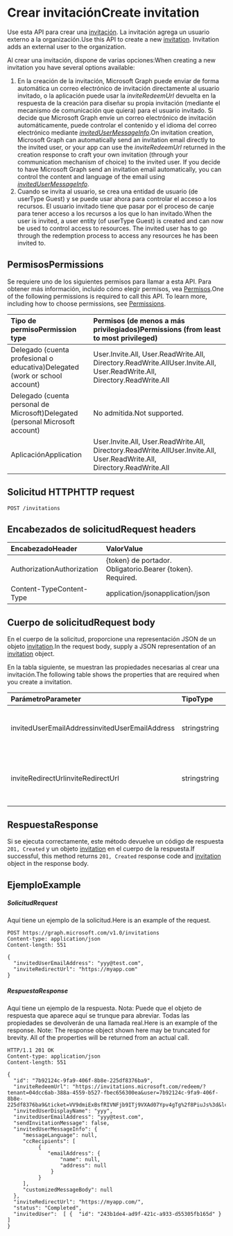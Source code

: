 # <a name="create-invitation"></a><span data-ttu-id="6d48d-101">Crear invitación</span><span class="sxs-lookup"><span data-stu-id="6d48d-101">Create invitation</span></span>

<span data-ttu-id="6d48d-p101">Use esta API para crear una [invitación](../resources/invitation.md). La invitación agrega un usuario externo a la organización.</span><span class="sxs-lookup"><span data-stu-id="6d48d-p101">Use this API to create a new [invitation](../resources/invitation.md). Invitation adds an external user to the organization.</span></span>

<span data-ttu-id="6d48d-104">Al crear una invitación, dispone de varias opciones:</span><span class="sxs-lookup"><span data-stu-id="6d48d-104">When creating a new invitation you have several options available:</span></span>

1. <span data-ttu-id="6d48d-p102">En la creación de la invitación, Microsoft Graph puede enviar de forma automática un correo electrónico de invitación directamente al usuario invitado, o la aplicación puede usar la *inviteRedeemUrl* devuelta en la respuesta de la creación para diseñar su propia invitación (mediante el mecanismo de comunicación que quiera) para el usuario invitado. Si decide que Microsoft Graph envíe un correo electrónico de invitación automáticamente, puede controlar el contenido y el idioma del correo electrónico mediante [*invitedUserMessageInfo*](../resources/invitedusermessageinfo.md).</span><span class="sxs-lookup"><span data-stu-id="6d48d-p102">On invitation creation, Microsoft Graph can automatically send an invitation email directly to the invited user, or your app can use the *inviteRedeemUrl* returned in the creation response to craft your own invitation (through your communication mechanism of choice) to the invited user. If you decide to have Microsoft Graph send an invitation email automatically, you can control the content and language of the email using [*invitedUserMessageInfo*](../resources/invitedusermessageinfo.md).</span></span>
2. <span data-ttu-id="6d48d-p103">Cuando se invita al usuario, se crea una entidad de usuario (de userType Guest) y se puede usar ahora para controlar el acceso a los recursos. El usuario invitado tiene que pasar por el proceso de canje para tener acceso a los recursos a los que lo han invitado.</span><span class="sxs-lookup"><span data-stu-id="6d48d-p103">When the user is invited, a user entity (of userType Guest) is created and can now be used to control access to resources. The invited user has to go through the redemption process to access any resources he has been invited to.</span></span>

## <a name="permissions"></a><span data-ttu-id="6d48d-109">Permisos</span><span class="sxs-lookup"><span data-stu-id="6d48d-109">Permissions</span></span>
<span data-ttu-id="6d48d-p104">Se requiere uno de los siguientes permisos para llamar a esta API. Para obtener más información, incluido cómo elegir permisos, vea [Permisos](../../../concepts/permissions_reference.md).</span><span class="sxs-lookup"><span data-stu-id="6d48d-p104">One of the following permissions is required to call this API. To learn more, including how to choose permissions, see [Permissions](../../../concepts/permissions_reference.md).</span></span>


|<span data-ttu-id="6d48d-112">Tipo de permiso</span><span class="sxs-lookup"><span data-stu-id="6d48d-112">Permission type</span></span>      | <span data-ttu-id="6d48d-113">Permisos (de menos a más privilegiados)</span><span class="sxs-lookup"><span data-stu-id="6d48d-113">Permissions (from least to most privileged)</span></span>              | 
|:--------------------|:---------------------------------------------------------| 
|<span data-ttu-id="6d48d-114">Delegado (cuenta profesional o educativa)</span><span class="sxs-lookup"><span data-stu-id="6d48d-114">Delegated (work or school account)</span></span> | <span data-ttu-id="6d48d-115">User.Invite.All, User.ReadWrite.All, Directory.ReadWrite.All</span><span class="sxs-lookup"><span data-stu-id="6d48d-115">User.Invite.All, User.ReadWrite.All, Directory.ReadWrite.All</span></span>    | 
|<span data-ttu-id="6d48d-116">Delegado (cuenta personal de Microsoft)</span><span class="sxs-lookup"><span data-stu-id="6d48d-116">Delegated (personal Microsoft account)</span></span> | <span data-ttu-id="6d48d-117">No admitida.</span><span class="sxs-lookup"><span data-stu-id="6d48d-117">Not supported.</span></span>    | 
|<span data-ttu-id="6d48d-118">Aplicación</span><span class="sxs-lookup"><span data-stu-id="6d48d-118">Application</span></span> | <span data-ttu-id="6d48d-119">User.Invite.All, User.ReadWrite.All, Directory.ReadWrite.All</span><span class="sxs-lookup"><span data-stu-id="6d48d-119">User.Invite.All, User.ReadWrite.All, Directory.ReadWrite.All</span></span> | 

## <a name="http-request"></a><span data-ttu-id="6d48d-120">Solicitud HTTP</span><span class="sxs-lookup"><span data-stu-id="6d48d-120">HTTP request</span></span>
<!-- { "blockType": "ignored" } -->
```http
POST /invitations
```
## <a name="request-headers"></a><span data-ttu-id="6d48d-121">Encabezados de solicitud</span><span class="sxs-lookup"><span data-stu-id="6d48d-121">Request headers</span></span>
| <span data-ttu-id="6d48d-122">Encabezado</span><span class="sxs-lookup"><span data-stu-id="6d48d-122">Header</span></span>       | <span data-ttu-id="6d48d-123">Valor</span><span class="sxs-lookup"><span data-stu-id="6d48d-123">Value</span></span> |
|:---------------|:--------|
| <span data-ttu-id="6d48d-124">Authorization</span><span class="sxs-lookup"><span data-stu-id="6d48d-124">Authorization</span></span>  | <span data-ttu-id="6d48d-p105">{token} de portador. Obligatorio.</span><span class="sxs-lookup"><span data-stu-id="6d48d-p105">Bearer {token}. Required.</span></span>  |
| <span data-ttu-id="6d48d-127">Content-Type</span><span class="sxs-lookup"><span data-stu-id="6d48d-127">Content-Type</span></span>  | <span data-ttu-id="6d48d-128">application/json</span><span class="sxs-lookup"><span data-stu-id="6d48d-128">application/json</span></span>  |

## <a name="request-body"></a><span data-ttu-id="6d48d-129">Cuerpo de solicitud</span><span class="sxs-lookup"><span data-stu-id="6d48d-129">Request body</span></span>
<span data-ttu-id="6d48d-130">En el cuerpo de la solicitud, proporcione una representación JSON de un objeto [invitation](../resources/invitation.md).</span><span class="sxs-lookup"><span data-stu-id="6d48d-130">In the request body, supply a JSON representation of an [invitation](../resources/invitation.md) object.</span></span>

<span data-ttu-id="6d48d-131">En la tabla siguiente, se muestran las propiedades necesarias al crear una invitación.</span><span class="sxs-lookup"><span data-stu-id="6d48d-131">The following table shows the properties that are required when you create a invitation.</span></span>

| <span data-ttu-id="6d48d-132">Parámetro</span><span class="sxs-lookup"><span data-stu-id="6d48d-132">Parameter</span></span> | <span data-ttu-id="6d48d-133">Tipo</span><span class="sxs-lookup"><span data-stu-id="6d48d-133">Type</span></span> | <span data-ttu-id="6d48d-134">Descripción</span><span class="sxs-lookup"><span data-stu-id="6d48d-134">Description</span></span>|
|:---------------|:--------|:----------|
|<span data-ttu-id="6d48d-135">invitedUserEmailAddress</span><span class="sxs-lookup"><span data-stu-id="6d48d-135">invitedUserEmailAddress</span></span> |<span data-ttu-id="6d48d-136">string</span><span class="sxs-lookup"><span data-stu-id="6d48d-136">string</span></span> | <span data-ttu-id="6d48d-137">Dirección de correo electrónico del usuario al que invita.</span><span class="sxs-lookup"><span data-stu-id="6d48d-137">The email address of the user you are inviting.</span></span>|
|<span data-ttu-id="6d48d-138">inviteRedirectUrl</span><span class="sxs-lookup"><span data-stu-id="6d48d-138">inviteRedirectUrl</span></span> |<span data-ttu-id="6d48d-139">string</span><span class="sxs-lookup"><span data-stu-id="6d48d-139">string</span></span> |<span data-ttu-id="6d48d-140">Dirección URL a la que se redirigirá al usuario después del canje.</span><span class="sxs-lookup"><span data-stu-id="6d48d-140">The URL that the user will be redirected to after redemption.</span></span>|

## <a name="response"></a><span data-ttu-id="6d48d-141">Respuesta</span><span class="sxs-lookup"><span data-stu-id="6d48d-141">Response</span></span>

<span data-ttu-id="6d48d-142">Si se ejecuta correctamente, este método devuelve un código de respuesta `201, Created` y un objeto [invitation](../resources/invitation.md) en el cuerpo de la respuesta.</span><span class="sxs-lookup"><span data-stu-id="6d48d-142">If successful, this method returns `201, Created` response code and [invitation](../resources/invitation.md) object in the response body.</span></span>

## <a name="example"></a><span data-ttu-id="6d48d-143">Ejemplo</span><span class="sxs-lookup"><span data-stu-id="6d48d-143">Example</span></span>
##### <a name="request"></a><span data-ttu-id="6d48d-144">Solicitud</span><span class="sxs-lookup"><span data-stu-id="6d48d-144">Request</span></span>
<span data-ttu-id="6d48d-145">Aquí tiene un ejemplo de la solicitud.</span><span class="sxs-lookup"><span data-stu-id="6d48d-145">Here is an example of the request.</span></span>
<!-- {
  "blockType": "request",
  "name": "create_user_from_users"
}-->
```http
POST https://graph.microsoft.com/v1.0/invitations
Content-type: application/json
Content-length: 551

{
  "invitedUserEmailAddress": "yyy@test.com",
  "inviteRedirectUrl": "https://myapp.com"
}
```

##### <a name="response"></a><span data-ttu-id="6d48d-146">Respuesta</span><span class="sxs-lookup"><span data-stu-id="6d48d-146">Response</span></span>
<span data-ttu-id="6d48d-p106">Aquí tiene un ejemplo de la respuesta. Nota: Puede que el objeto de respuesta que aparece aquí se trunque para abreviar. Todas las propiedades se devolverán de una llamada real.</span><span class="sxs-lookup"><span data-stu-id="6d48d-p106">Here is an example of the response. Note: The response object shown here may be truncated for brevity. All of the properties will be returned from an actual call.</span></span>
<!-- {
  "blockType": "response",
  "truncated": true,
  "@odata.type": "microsoft.graph.invitations"
} -->
```http
HTTP/1.1 201 OK
Content-type: application/json
Content-length: 551

{
  "id": "7b92124c-9fa9-406f-8b8e-225df8376ba9",
  "inviteRedeemUrl": "https://invitations.microsoft.com/redeem/?tenant=04dcc6ab-388a-4559-b527-fbec656300ea&user=7b92124c-9fa9-406f-8b8e-225df8376ba9&ticket=VV9dmiExBsfRIVNFjb9ITj9VXAd07Ypv4gTg%2f8PiuJs%3d&lc=1033&ver=2.0",
  "invitedUserDisplayName": "yyy",
  "invitedUserEmailAddress": "yyy@test.com",
  "sendInvitationMessage": false,
  "invitedUserMessageInfo": {
     "messageLanguage": null,
     "ccRecipients": [
          {
             "emailAddress": {
                 "name": null,
                 "address": null
              }
          }
     ],
     "customizedMessageBody": null
  },
  "inviteRedirectUrl": "https://myapp.com/",
  "status": "Completed",
  "invitedUser":  [ {  "id": "243b1de4-ad9f-421c-a933-d55305fb165d" } ]
}
```
